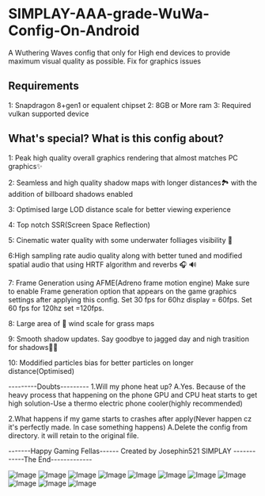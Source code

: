 # SIMPLAY-AAA-grade-WuWa-Config-On-Android
A Wuthering Waves config that only for High end devices to provide maximum visual quality as possible. Fix for graphics issues

Requirements
------------
1: Snapdragon 8+gen1 or equalent chipset
2: 8GB or More ram
3: Required vulkan supported device

What's special? What is this config about?
------------------------------------------
1: Peak high quality overall graphics rendering that almost matches PC graphics✨

2: Seamless and high quality shadow maps with longer distances🏞️ with the addition of billboard shadows enabled

3: Optimised large LOD distance scale for better viewing experience

4: Top notch SSR(Screen Space Reflection)

5: Cinematic water quality with some underwater folliages visibility 🌊 

6:High sampling rate audio quality along with better tuned and modified spatial audio that using HRTF algorithm and reverbs 🎧 🔊 

7: Frame Generation using AFME(Adreno frame motion engine)
Make sure to enable Frame generation option that appears on the game graphics settings after applying this config.
Set 30 fps for 60hz display = 60fps.
Set 60 fps for 120hz set =120fps.

8: Large area of 🍃 wind scale for grass maps

9: Smooth shadow updates. Say goodbye to jagged day and nigh trasition for shadows🌄🌃

10: Moddified particles bias for better particles on longer distance(Optimised)

---------Doubts---------
1.Will my phone heat up?
A.Yes. Because of the heavy process that happening on the phone GPU and CPU heat starts to get high
solution-Use a thermo electric phone cooler(highly recommended)

2.What happens if my game starts to crashes after apply(Never happen cz it's perfectly made. In case something happens)
A.Delete the config from directory. it will retain to the original file.

-------Happy Gaming Fellas------
     Created by Josephin521
            SIMPLAY
------------The End-------------

![Image](https://github.com/user-attachments/assets/1507a006-384a-40aa-be0b-3699ffaad129)
![Image](https://github.com/user-attachments/assets/165382da-d3c8-445e-984a-3c1a18e2ee17)
![Image](https://github.com/user-attachments/assets/715e6e65-7005-47db-9052-9af8af10f187)
![Image](https://github.com/user-attachments/assets/9ef6728e-a7ac-4b2e-8c85-e30af73ebc66)
![Image](https://github.com/user-attachments/assets/af8922c8-0e4f-4afd-96fc-b5da3477b395)
![Image](https://github.com/user-attachments/assets/619875f7-ba65-4d8a-902f-5ea3c2f1875b)
![Image](https://github.com/user-attachments/assets/778355ca-e9df-4e99-8c4e-b204d8e00197)
![Image](https://github.com/user-attachments/assets/f72b676c-ab11-4c66-8abb-c01b3c6c43e4)
![Image](https://github.com/user-attachments/assets/298738f4-cdb4-4038-b7a0-ae4ab55d5832)
![Image](https://github.com/user-attachments/assets/1a527af4-2500-4f76-84ec-554a1ea733c6)
![Image](https://github.com/user-attachments/assets/2b4f9bff-1e02-4981-b1f9-8e2bb13d0146)
